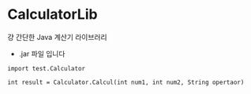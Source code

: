 # CalculatorLib
걍 간단한 Java 계산기 라이브러리
- .jar 파일 입니다

```
import test.Calculator

int result = Calculator.Calcul(int num1, int num2, String opertaor)
```
